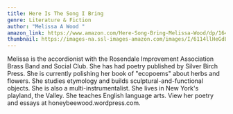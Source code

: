 ```yaml
---
title: Here Is The Song I Bring
genre: Literature & Fiction
author: "Melissa A Wood "
amazon_link: https://www.amazon.com/Here-Song-Bring-Melissa-Wood/dp/1648956599/ref=tmm_pap_swatch_0?_encoding=UTF8&qid=1643095958&sr=8-1
thumbnail: https://images-na.ssl-images-amazon.com/images/I/6114llHeGdL.jpg
---
```

Melissa is the accordionist with the Rosendale Improvement Association Brass Band and Social Club. She has had poetry published by Silver Birch Press. She is currently polishing her book of "ecopoems" about herbs and flowers. She studies etymology and builds sculptural-and-functional objects. She is also a multi-instrumentalist. She lives in New York's playland, the Valley. She teaches English language arts. View her poetry and essays at honeybeewood.wordpress.com.